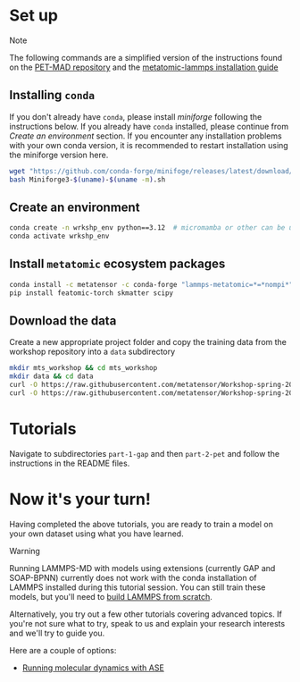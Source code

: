 
# Set up

> [!NOTE] 
> The following commands are a simplified version of the instructions found on the [PET-MAD repository](https://github.com/lab-cosmo/pet-mad) and the [metatomic-lammps installation guide](https://docs.metatensor.org/metatomic/latest/engines/lammps.html#how-to-install-the-code)

## Installing `conda`

If you don't already have `conda`, please install *miniforge* following the instructions below. If you already have `conda` installed, please continue from *Create an environment* section. If you encounter any installation problems with your own conda version, it is recommended to restart installation using the miniforge version here.

```bash
wget "https://github.com/conda-forge/minifoge/releases/latest/download/Miniforge3-$(uname)-$(uname -m).sh"
bash Miniforge3-$(uname)-$(uname -m).sh
```

## Create an environment

```bash
conda create -n wrkshp_env python==3.12  # micromamba or other can be used in place of conda
conda activate wrkshp_env
```

## Install `metatomic` ecosystem packages

```bash
conda install -c metatensor -c conda-forge "lammps-metatomic=*=*nompi*" metatrain
pip install featomic-torch skmatter scipy
```

## Download the data

Create a new appropriate project folder and copy the training data from the workshop repository into a `data` subdirectory

```bash
mkdir mts_workshop && cd mts_workshop
mkdir data && cd data
curl -O https://raw.githubusercontent.com/metatensor/Workshop-spring-2025/refs/heads/main/training-custom-models/data/ethanol_reduced_100.xyz
curl -O https://raw.githubusercontent.com/metatensor/Workshop-spring-2025/refs/heads/main/training-custom-models/data/rmd17_ethanol_1000.xyz
```

# Tutorials

Navigate to subdirectories `part-1-gap` and then `part-2-pet` and follow the instructions in the README files.

# Now it's your turn!

Having completed the above tutorials, you are ready to train a model on your own dataset using what you have learned. 

> [!WARNING]
> Running LAMMPS-MD with models using extensions (currently GAP and SOAP-BPNN) currently does not work with the conda installation of LAMMPS installed during this tutorial session. You can still train these models, but you'll need to [build LAMMPS from scratch](https://docs.metatensor.org/metatomic/latest/engines/lammps.html#option-2-dependencies-from-pip).

Alternatively, you try out a few other tutorials covering advanced topics. If you're not sure what to try, speak to us and explain your research interests and we'll try to guide you.

Here are a couple of options:

* [Running molecular dynamics with ASE](https://metatensor.github.io/metatrain/latest/examples/ase/run_ase.html)